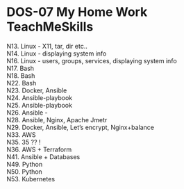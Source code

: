 # DOS-07 My Home Work TeachMeSkills


N13. Linux - X11, tar, dir etc..  
N14. Linux - displaying system info  
N16. Linux - users, groups, services, displaying system info  
N17. Bash  
N18. Bash  
N22. Bash   
N23. Docker, Ansible  
N24. Ansible-playbook  
N25. Ansible-playbook  
N26. Ansible -  
N28. Ansible, Nginx, Apache Jmetr  
N29. Docker, Ansible, Let’s encrypt, Nginx+balance  
N33. AWS  
N35. 35 ?? !  
N36. AWS + Terraform  
N41. Ansible + Databases  
N49. Python  
N50. Python  
N53. Kubernetes  

